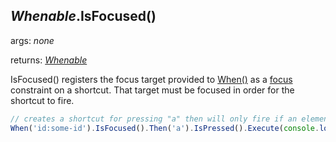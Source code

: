 ## *Whenable*.IsFocused()

args: *none*

returns: [*Whenable*](../../types/Whenable)

IsFocused() registers the focus target provided to [When()](./When.md) as a [focus](../../features/focus) constraint on a shortcut.  That target must be focused in order for the shortcut to fire.

```javascript
// creates a shortcut for pressing "a" then will only fire if an element with id "some-id" is focused
When('id:some-id').IsFocused().Then('a').IsPressed().Execute(console.log);
```